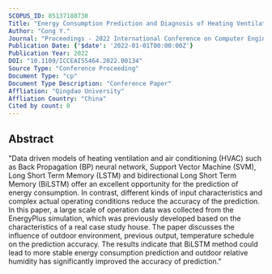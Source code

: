 ```yaml
---
SCOPUS_ID: 85137180730
Title: "Energy Consumption Prediction and Diagnosis of Heating Ventilation and Air Conditioning System Based on Bidirectional LSTM Method"
Author: "Cong Y."
Journal: "Proceedings - 2022 International Conference on Computer Engineering and Artificial Intelligence, ICCEAI 2022"
Publication Date: {'$date': '2022-01-01T00:00:00Z'}
Publication Year: 2022
DOI: "10.1109/ICCEAI55464.2022.00134"
Source Type: "Conference Proceeding"
Document Type: "cp"
Document Type Description: "Conference Paper"
Affliation: "Qingdao University"
Affliation Country: "China"
Cited by count: 0
---
```


## Abstract
"Data driven models of heating ventilation and air conditioning (HVAC) such as Back Propagation (BP) neural network, Support Vector Machine (SVM), Long Short Term Memory (LSTM) and bidirectional Long Short Term Memory (BiLSTM) offer an excellent opportunity for the prediction of energy consumption. In contrast, different kinds of input characteristics and complex actual operating conditions reduce the accuracy of the prediction. In this paper, a large scale of operation data was collected from the EnergyPlus simulation, which was previously developed based on the characteristics of a real case study house. The paper discusses the influence of outdoor environment, previous output, temperature schedule on the prediction accuracy. The results indicate that BiLSTM method could lead to more stable energy consumption prediction and outdoor relative humidity has significantly improved the accuracy of prediction."

